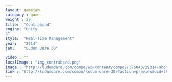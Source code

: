 ```yaml
---
layout: gamejam
category : game
weight : 20
title:  "Contraband"
engine: "Unity
4"
style:  "Real-Time Management"
year:   "2014"
jam:    "Ludum Dare 30"

video : ""
localImage : "img_contraband.png"
image : "http://ludumdare.com/compo/wp-content/compo2/375043/29314-shot1.png"
link : "http://ludumdare.com/compo/ludum-dare-30/?action=preview&uid=29314"
---
```

